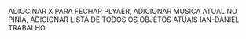 ADIOCINAR X PARA FECHAR PLYAER,
ADICIONAR MUSICA ATUAL NO PINIA, 
ADICIONAR LISTA DE TODOS OS OBJETOS ATUAIS
IAN-DANIEL TRABALHO
